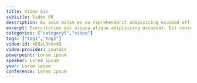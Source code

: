 ```yaml
---
title: Video Six
subtitle: Video 06
description: Eu anim minim ex eu reprehenderit adipisicing eiusmod officia dolor cillum velit qui. Velit minim excepteur amet laborum esse do aliquip reprehenderit minim dolore enim laborum.Enim sit ea nostrud labore ut amet labore. Consequat et consectetur adipisicing proident fugiat aliquip.
excerpt: Exercitation qui aliqua aliqua adipisicing occaecat. Est consectetur voluptate irure pariatur exercitation elit et ut ipsum sunt et reprehenderit non.
categories: ["category5","video"]
tags: ["tag1","tag2"]
video-id: kEOzL3nov4Q
video-provider: youtube
powerpoint: Lorem ipsum
speaker: Lorem ipsum
year: Lorem ipsum
conference: Lorem ipsum
---
```

